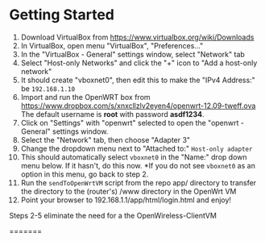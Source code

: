 # Getting Started
1. Download VirtualBox from https://www.virtualbox.org/wiki/Downloads
2. In VirtualBox, open menu "VirtualBox", "Preferences..."
3. In the "VirtualBox - General" settings window, select "Network" tab
4. Select "Host-only Networks" and click the "+" icon to "Add a host-only network"
5. It should create "vboxnet0", then edit this to make the "IPv4 Address:" be `192.168.1.10`
6. Import and run the OpenWRT box from https://www.dropbox.com/s/xnxcllzlv2eyen4/openwrt-12.09-tweff.ova  
The default username is __root__ with password __asdf1234__.
7. Click on "Settings" with "openwrt" selected to open the "openwrt - General" settings window.
8. Select the "Network" tab, then choose "Adapter 3"
9. Change the dropdown menu next to "Attached to:" `Host-only adapter`
10. This should automatically select `vboxnet0` in the "Name:" drop down menu below. If it hasn't, do this now. *If you do not see `vboxnet0` as an option in this menu, go back to step 2.
11. Run the `sendToOpenWrtVM` script from the repo app/ directory to transfer the directory to the (router's) /www directory in the OpenWrt VM
12. Point your browser to 192.168.1.1/app/html/login.html and enjoy!

Steps 2-5 eliminate the need for a the OpenWireless-ClientVM

=======
